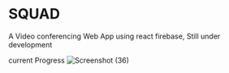 # SQUAD 
A Video conferencing Web App using react firebase, Still under development

current Progress
![Screenshot (36)](https://github.com/Kota-Gang/SQUAD/assets/82997237/4afb7bf7-f3e0-4409-83d0-0c8691dab86c)
